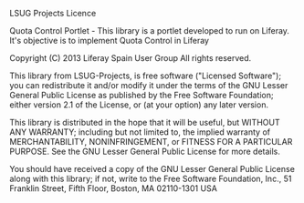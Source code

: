 LSUG Projects Licence

Quota Control Portlet - This library is a portlet developed to run on Liferay. It's objective is to implement Quota Control in Liferay

Copyright (C) 2013 Liferay Spain User Group All rights reserved.

This library from LSUG-Projects, is free software ("Licensed Software"); you can redistribute it and/or modify it under the terms of the GNU Lesser General Public License as published by the Free Software Foundation; either version 2.1 of the License, or (at your option) any later version.

This library is distributed in the hope that it will be useful, but WITHOUT ANY WARRANTY; including but not limited to, the implied warranty of MERCHANTABILITY, NONINFRINGEMENT, or FITNESS FOR A PARTICULAR PURPOSE. See the GNU Lesser General Public License for more details.

You should have received a copy of the GNU Lesser General Public License along with this library; if not, write to the Free Software Foundation, Inc., 51 Franklin Street, Fifth Floor, Boston, MA 02110-1301 USA
